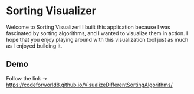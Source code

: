 # Sorting Visualizer

Welcome to Sorting Visualizer! I built this application because I was fascinated by sorting algorithms, and I wanted to visualize them in action. I hope that you enjoy playing around with this visualization tool just as much as I enjoyed building it.

## Demo
Follow the link -> https://codeforworld8.github.io/VisualizeDifferentSortingAlgorithms/
